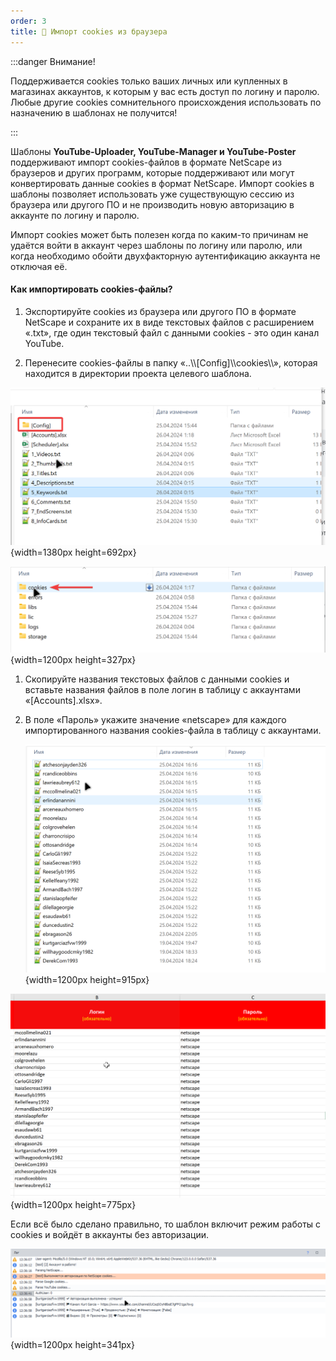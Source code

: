 ```yaml
---
order: 3
title: 🍪 Импорт сookies из браузера
---
```


:::danger Внимание!

Поддерживается cookies только ваших личных или купленных в магазинах аккаунтов, к которым у вас есть доступ по логину и паролю. Любые другие cookies сомнительного происхождения использовать по назначению в шаблонах не получится!

:::

Шаблоны **YouTube-Uploader, YouTube-Manager и YouTube-Poster** поддерживают импорт cookies-файлов в формате NetScape из браузеров и других программ, которые поддерживают или могут конвертировать данные cookies в формат NetScape. Импорт cookies в шаблоны позволяет использовать уже существующую сессию из браузера или другого ПО и не производить новую авторизацию в аккаунте по логину и паролю.

Импорт cookies может быть полезен когда по каким-то причинам не удаётся войти в аккаунт через шаблоны по логину или паролю, или когда необходимо обойти двухфакторную аутентификацию аккаунта не отключая её.

#### **Как импортировать cookies-файлы?**

1. Экспортируйте cookies из браузера или другого ПО в формате NetScape и сохраните их в виде текстовых файлов с расширением «.txt», где один текстовый файл с данными cookies - это один канал YouTube.

2. Перенесите cookies-файлы в папку «..\\\\\[Config\]\\\\cookies\\\\», которая находится в директории проекта целевого шаблона.

![](./import-youtube-cookies.png){width=1380px height=692px}

![](./import-youtube-cookies-2.png){width=1200px height=327px}



1. Скопируйте названия текстовых файлов с данными cookies и вставьте названия файлов в поле логин в таблицу с аккаунтами «\[Accounts\].xlsx».

2. В поле «Пароль» укажите значение «netscape» для каждого импортированного названия cookies-файла в таблицу с аккаунтами.

   ![](./import-youtube-cookies-3.png){width=1200px height=915px}

![](./import-youtube-cookies-4.png){width=1200px height=775px}

Если всё было сделано правильно, то шаблон включит режим работы с cookies и войдёт в аккаунты без авторизации.

![](./import-youtube-cookies-5.png){width=1200px height=341px}